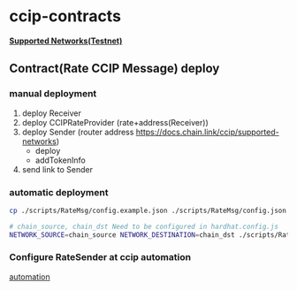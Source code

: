 # ccip-contracts

**[Supported Networks(Testnet)](https://docs.chain.link/ccip/supported-networks/v1_2_0/testnet#overview)**

## Contract(Rate CCIP Message) deploy

### manual deployment
1. deploy Receiver
2. deploy CCIPRateProvider (rate+address(Receiver))
3. deploy Sender (router address https://docs.chain.link/ccip/supported-networks)
   * deploy
   * addTokenInfo
4. send link to Sender

### automatic deployment

```bash
cp ./scripts/RateMsg/config.example.json ./scripts/RateMsg/config.json
```

```bash
# chain_source, chain_dst Need to be configured in hardhat.config.js
NETWORK_SOURCE=chain_source NETWORK_DESTINATION=chain_dst ./scripts/RateMsg/deploy_rate_msg_all.sh
```

### Configure RateSender at ccip automation

[automation](https://automation.chain.link/)

